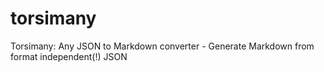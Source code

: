 # torsimany
Torsimany: Any JSON to Markdown converter - Generate Markdown from format independent(!) JSON
